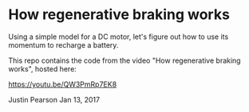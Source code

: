 # How regenerative braking works
Using a simple model for a DC motor, let's figure out how to use its momentum to recharge a battery.

This repo contains the code from the video "How regenerative braking works", hosted here:

https://youtu.be/QW3PmRp7EK8

Justin Pearson
Jan 13, 2017
